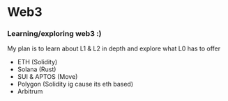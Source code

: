 # Web3

### Learning/exploring web3 :)

My plan is to learn about L1 & L2 in depth and explore what L0 has to offer 
- ETH (Solidity)
- Solana (Rust)
- SUI & APTOS (Move)
- Polygon (Solidity ig cause its eth based)
- Arbitrum 
